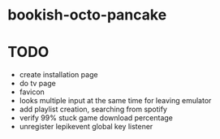 # bookish-octo-pancake

# TODO

- create installation page
- do tv page
- favicon
- looks multiple input at the same time for leaving emulator
- add playlist creation, searching from spotify
- verify 99% stuck game download percentage
- unregister lepikevent global key listener